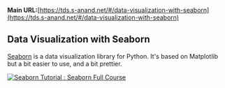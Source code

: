 **Main URL:**[https://tds.s-anand.net/#/data-visualization-with-seaborn](https://tds.s-anand.net/#/data-visualization-with-seaborn)
## Data Visualization with Seaborn

[Seaborn](https://seaborn.pydata.org/) is a data visualization library for Python. It's based on Matplotlib but a bit easier to use, and a bit prettier.

[![Seaborn Tutorial : Seaborn Full Course](https://i.ytimg.com/vi_webp/6GUZXDef2U0/sddefault.webp)](https://youtu.be/6GUZXDef2U0)
